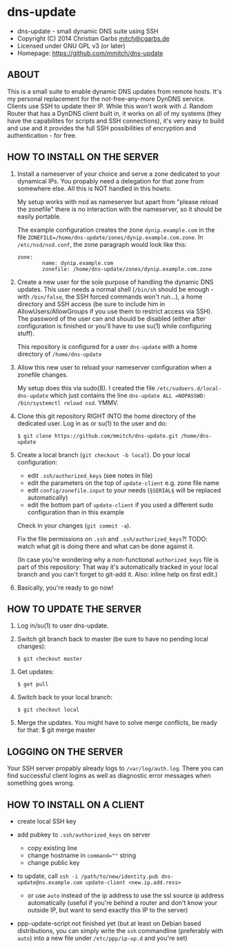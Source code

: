 dns-update
==========

* dns-update - small dynamic DNS suite using SSH
* Copyright (C) 2014  Christian Garbs <mitch@cgarbs.de>
* Licensed under GNU GPL v3 (or later)
* Homepage: https://github.com/mmitch/dns-update

ABOUT
-----

This is a small suite to enable dynamic DNS updates from remote hosts.
It's my personal replacement for the not-free-any-more DynDNS service.
Clients use SSH to update their IP.  While this won't work with J. Random Router
that has a DynDNS client built in, it works on all of my systems (they have the
capabilites for scripts and SSH connections), it's very easy to build and use and
it provides the full SSH possibilities of encryption and authentication - for free.


HOW TO INSTALL ON THE SERVER
----------------------------

1. Install a nameserver of your choice and serve a zone dedicated to your dynamical IPs.
   You propably need a delegation for that zone from somewhere else.
   All this is NOT handled in this howto.

   My setup works with nsd as nameserver but apart from "please reload the zonefile"
   there is no interaction with the nameserver, so it should be easily portable.

   The example configuration creates the zone `dynip.example.com` in the file
   `ZONEFILE=/home/dns-update/zones/dynip.example.com.zone`.
   In `/etc/nsd/nsd.conf`, the zone paragraph would look like this:

   ```
   zone:
           name: dynip.example.com
           zonefile: /home/dns-update/zones/dynip.example.com.zone
   ```


2. Create a new user for the sole purpose of handling the dynamic DNS updates.
   This user needs a normal shell (`/bin/sh` should be enough - with `/bin/false`, the
   SSH forced commands won't run…), a home directory and SSH access (be sure to include
   him in AllowUsers/AllowGroups if you use them to restrict access via SSH).
   The password of the user can and should be disabled (either after configuration is
   finished or you'll have to use su(1) while configuring stuff).

   This repository is configured for a user `dns-update` with a home directory of
   `/home/dns-update`


3. Allow this new user to reload your nameserver configuration when a zonefile changes.
   
   My setup does this via sudo(8).  I created the file `/etc/sudoers.d/local-dns-update`
   which just contains the line `dns-update ALL =NOPASSWD: /bin/systemctl reload nsd`.
   YMMV.


4. Clone this git repository RIGHT INTO the home directory of the dedicated user.
   Log in as or su(1) to the user and do:
   ```
   $ git clone https://github.com/mmitch/dns-update.git /home/dns-update
   ```


5. Create a local branch (`git checkout -b local`).  Do your local configuration:

   * edit `.ssh/authorized_keys` (see notes in file)
   * edit the parameters on the top of `update-client` e.g. zone file name
   * edit `config/zonefile.input` to your needs (`§SERIAL§` will be replaced automatically)
   * edit the bottom part of `update-client` if you used a different sudo configuration
     than in this example

   Check in your changes (`git commit -a`).

   Fix the file permissions on `.ssh` and `.ssh/authorized_keys`?!
   TODO: watch what git is doing there and what can be done against it.
   
   (In case you're wondering why a non-functional `authorized_keys` file is part of this repository:
    That way it's automatically tracked in your local branch and you can't forget to git-add it.
	Also: inline help on first edit.)

6. Basically, you're ready to go now!



HOW TO UPDATE THE SERVER
------------------------


1. Log in/su(1) to user dns-update.

2. Switch git branch back to master (be sure to have no pending local changes):
   ```
   $ git checkout master
   ```

3. Get updates:
   ```
   $ get pull
   ```

4. Switch back to your local branch:
   ```
   $ git checkout local
   ```

5. Merge the updates.  You might have to solve merge conflicts, be ready for that:
   $ git merge master



LOGGING ON THE SERVER
---------------------

Your SSH server propably already logs to `/var/log/auth.log`.  There
you can find successful client logins as well as diagnostic error
messages when something goes wrong.



HOW TO INSTALL ON A CLIENT
--------------------------

- create local SSH key
- add pubkey to `.ssh/authorized_keys` on server
  - copy existing line
  - change hostname in `command=""` string
  - change public key
- to update, call `ssh -i /path/to/new/identity.pub dns-update@ns.example.com update-client <new.ip.add.ress>`
  - or use `auto` instead of the ip address to use the ssl source ip address automatically (useful if you're behind a router and don't know your outside IP, but want to send exactly this IP to the server)

- ppp-update-script not finished yet (but at least on Debian based distributions, you can simply write the `ssh` commandline (preferably with `auto`) into a new file under `/etc/ppp/ip-up.d` and you're set)

